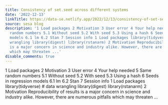 ```yaml
---
title: Consistency of set.seed across different systems
date: '2022-12-13'
linkTitle: https://data-se.netlify.app/2022/12/13/consistency-of-set-seed-across-different-systems/
source: sesa blog
description: '1 Load packages 2 Motivation 3 User error 4 Your help needed 5 Same
  random numbers 5.1 Without seed 5.2 With seed 5.3 Using a hash 6 Seeds in regression
  models 6.1 lm 6.2 Stan 7 Session info 1 Load packages library(tidyverse) # data
  wrangling library(digest) library(rstanarm) 2 Motivation Reproducibility of results
  is a major concern in science and industry alike. However, there are numerous pitfalls
  which may threaten ...'
disable_comments: true
---
```

1 Load packages 2 Motivation 3 User error 4 Your help needed 5 Same random numbers 5.1 Without seed 5.2 With seed 5.3 Using a hash 6 Seeds in regression models 6.1 lm 6.2 Stan 7 Session info 1 Load packages library(tidyverse) # data wrangling library(digest) library(rstanarm) 2 Motivation Reproducibility of results is a major concern in science and industry alike. However, there are numerous pitfalls which may threaten ...